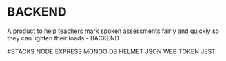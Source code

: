 # BACKEND
A product to help teachers mark spoken assessments fairly and quickly so they can lighten their loads - BACKEND

#STACKS
NODE EXPRESS
MONGO DB
HELMET
JSON WEB TOKEN
JEST
